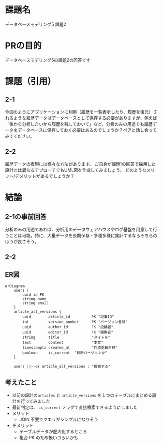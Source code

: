 # 課題名

データベースモデリング5 課題2

# PRの目的

データベースモデリング5の課題2の回答です

# 課題（引用）

## 2-1

今回のようにアプリケーションに利用（履歴を一覧表示したり、履歴を復元）されるような履歴データはデータベースとして保存する必要がありますが、例えば「後から分析したいから履歴を残しておいて」など、分析のみの用途でも履歴データをデータベースに保存しておく必要はあるのでしょうか？ペアと話し合ってみてください。

## 2-2

履歴データの表現には様々な方法があります。
ご自身が[課題1](https://www.notion.so/36ac90c0037c4bbbbb9aeac53e9564b8?pvs=21)の回答で採用した設計とは異なるアプローチでもUML図を作成してみましょう。
どのようなメリット/デメリットがあるでしょうか？

# 結論

## 2-1の事前回答

分析のみの用途であれば、分析用のデータウェアハウスやログ基盤を用意して行うことは可能。特に、大量データを長期保存・多種多様に集計するならそちらのほうが良さそう。

## 2-2

## ER図

```mermaid
erDiagram
    users {
        uuid id PK
        string name
        string email
    }
    article_all_versions {
        uuid        article_id          PK "記事ID"
        int         version_number      PK "バージョン番号"
        uuid        author_id           FK "投稿者"
        uuid        editor_id           FK "編集者"
        string      title               "タイトル"
        text        content             "本文"
        timestamptz created_at          "作成更新日時"
        boolean     is_current  "最新バージョンか"
    }

    users ||--o{ article_all_versions : "投稿する"
```

## 考えたこと

- 以前の設計の`articles` と `article_versions` を１つのテーブルにまとめる設計を行ってみました
- 最新判定は、 `is_current` フラグで直接検索できるようにしました
- メリット
  - JOIN 不要でクエリがシンプルになりそう
- デメリット
  - テーブルデータが肥大化するところ
  - 複合 PK のため扱いづらいかも
